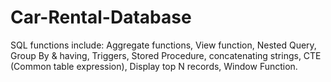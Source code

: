 # Car-Rental-Database

SQL functions include:
Aggregate functions, View function, Nested Query, Group By & having, Triggers, Stored Procedure,
concatenating strings, CTE (Common table expression), Display top N records, Window Function.
